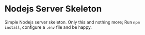 # Nodejs Server Skeleton
Simple Nodejs server skeleton. Only this and nothing more; Run `npm install`, configure a `.env` file and be happy.
